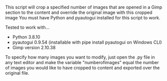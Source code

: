 This script will crop a specified number of images that are opened in a Gimp section to the content and override the original image with this cropped image
You must have Python and pyautogui installed for this script to work. 

Tested to work with...
* Python 3.8.10
* pyautogui 0.9.54 (installable with pipe install pyautogui on Windows CLI)
* Gimp version 2.10.38

To specify how many images you want to modify, just open the .py file in any text editor and make the variable "numberofimages" equal the number of images you would like to have cropped to content and exported over the original file. 
